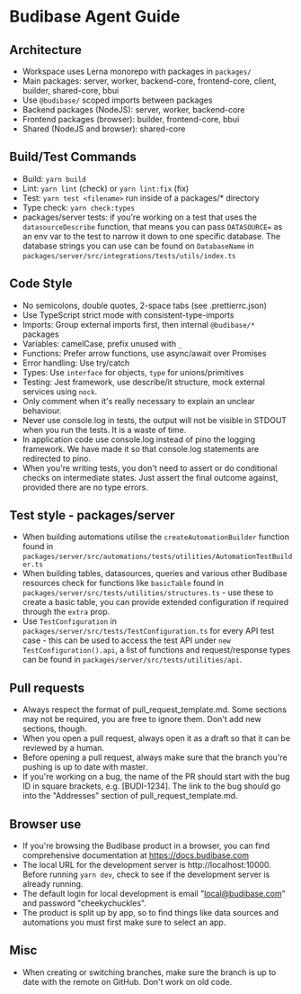 # Budibase Agent Guide

## Architecture

- Workspace uses Lerna monorepo with packages in `packages/`
- Main packages: server, worker, backend-core, frontend-core, client, builder, shared-core, bbui
- Use `@budibase/` scoped imports between packages
- Backend packages (NodeJS): server, worker, backend-core
- Frontend packages (browser): builder, frontend-core, bbui
- Shared (NodeJS and browser): shared-core

## Build/Test Commands

- Build: `yarn build`
- Lint: `yarn lint` (check) or `yarn lint:fix` (fix)
- Test: `yarn test <filename>` run inside of a packages/\* directory
- Type check: `yarn check:types`
- packages/server tests: if you're working on a test that uses the
  `datasourceDescribe` function, that means you can pass `DATASOURCE=` as an env
  var to the test to narrow it down to one specific database. The database strings
  you can use can be found on `DatabaseName` in `packages/server/src/integrations/tests/utils/index.ts`

## Code Style

- No semicolons, double quotes, 2-space tabs (see .prettierrc.json)
- Use TypeScript strict mode with consistent-type-imports
- Imports: Group external imports first, then internal `@budibase/*` packages
- Variables: camelCase, prefix unused with `_`
- Functions: Prefer arrow functions, use async/await over Promises
- Error handling: Use try/catch
- Types: Use `interface` for objects, `type` for unions/primitives
- Testing: Jest framework, use describe/it structure, mock external services
  using `nock`.
- Only comment when it's really necessary to explain an unclear behaviour.
- Never use console.log in tests, the output will not be visible in STDOUT
  when you run the tests. It is a waste of time.
- In application code use console.log instead of pino the logging framework.
  We have made it so that console.log statements are redirected to pino.
- When you're writing tests, you don't need to assert or do conditional checks
  on intermediate states. Just assert the final outcome
  against, provided there are no type errors.

## Test style - packages/server

- When building automations utilise the `createAutomationBuilder` function
  found in `packages/server/src/automations/tests/utilities/AutomationTestBuilder.ts`
- When building tables, datasources, queries and various other Budibase resources check for functions like `basicTable`
  found in `packages/server/src/tests/utilities/structures.ts` - use these to create a basic table, you can provide
  extended configuration if required through the `extra` prop.
- Use `TestConfiguration` in `packages/server/src/tests/TestConfiguration.ts` for every API test case -
  this can be used to access the test API under `new TestConfiguration().api`, a list of functions and
  request/response types can be found in `packages/server/src/tests/utilities/api`.

## Pull requests

- Always respect the format of pull_request_template.md. Some sections may not
  be required, you are free to ignore them. Don't add new sections, though.
- When you open a pull request, always open it as a draft so that it can be
  reviewed by a human.
- Before opening a pull request, always make sure that the branch you're pushing
  is up to date with master.
- If you're working on a bug, the name of the PR should start with the bug ID
  in square brackets, e.g. [BUDI-1234]. The link to the bug should go into the
  "Addresses" section of pull_request_template.md.

## Browser use

- If you're browsing the Budibase product in a browser, you can find
  comprehensive documentation at https://docs.budibase.com
- The local URL for the development server is http://localhost:10000. Before
  running `yarn dev`, check to see if the development server is already running.
- The default login for local development is email "local@budibase.com" and
  password "cheekychuckles".
- The product is split up by app, so to find things like data sources and
  automations you must first make sure to select an app.

## Misc

- When creating or switching branches, make sure the branch is up to date with
  the remote on GitHub. Don't work on old code.
